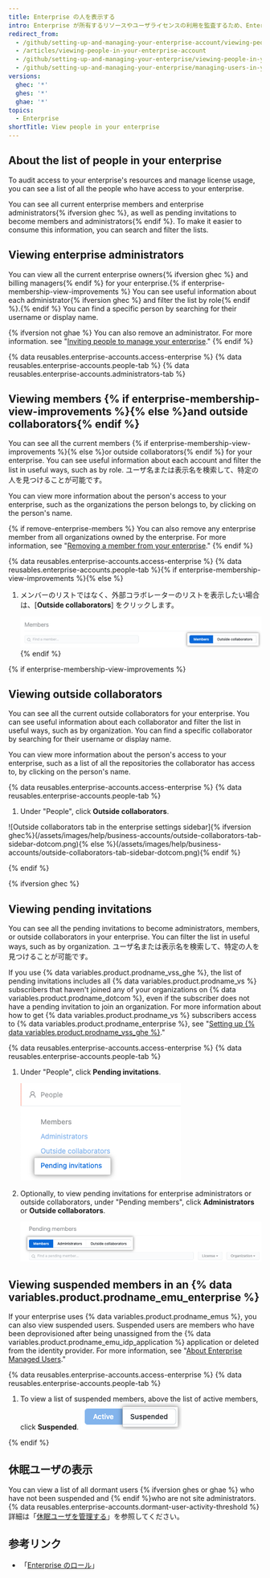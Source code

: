 ```yaml
---
title: Enterprise の人を表示する
intro: Enterprise が所有するリソースやユーザライセンスの利用を監査するため、Enterprise のオーナーは、すべての Enterprise の管理者およびメンバーを表示できます。
redirect_from:
  - /github/setting-up-and-managing-your-enterprise-account/viewing-people-in-your-enterprise-account
  - /articles/viewing-people-in-your-enterprise-account
  - /github/setting-up-and-managing-your-enterprise/viewing-people-in-your-enterprise
  - /github/setting-up-and-managing-your-enterprise/managing-users-in-your-enterprise/viewing-people-in-your-enterprise
versions:
  ghec: '*'
  ghes: '*'
  ghae: '*'
topics:
  - Enterprise
shortTitle: View people in your enterprise
---
```


## About the list of people in your enterprise

To audit access to your enterprise's resources and manage license usage, you can see a list of all the people who have access to your enterprise.

You can see all current enterprise members and enterprise administrators{% ifversion ghec %}, as well as pending invitations to become members and administrators{% endif %}. To make it easier to consume this information, you can search and filter the lists.

## Viewing enterprise administrators

You can view all the current enterprise owners{% ifversion ghec %} and billing managers{% endif %} for your enterprise.{% if enterprise-membership-view-improvements %} You can see useful information about each administrator{% ifversion ghec %} and filter the list by role{% endif %}.{% endif %} You can find a specific person by searching for their username or display name.

{% ifversion not ghae %}
You can also remove an administrator. For more information. see "[Inviting people to manage your enterprise](/admin/user-management/managing-users-in-your-enterprise/inviting-people-to-manage-your-enterprise#removing-an-enterprise-administrator-from-your-enterprise-account)."
{% endif %}

{% data reusables.enterprise-accounts.access-enterprise %}
{% data reusables.enterprise-accounts.people-tab %}
{% data reusables.enterprise-accounts.administrators-tab %}

## Viewing members {% if enterprise-membership-view-improvements %}{% else %}and outside collaborators{% endif %}

You can see all the current members {% if enterprise-membership-view-improvements %}{% else %}or outside collaborators{% endif %} for your enterprise. You can see useful information about each account and filter the list in useful ways, such as by role. ユーザ名または表示名を検索して、特定の人を見つけることが可能です。

You can view more information about the person's access to your enterprise, such as the organizations the person belongs to, by clicking on the person's name.

{% if remove-enterprise-members %}
You can also remove any enterprise member from all organizations owned by the enterprise. For more information, see "[Removing a member from your enterprise](/admin/user-management/managing-users-in-your-enterprise/removing-a-member-from-your-enterprise)."
{% endif %}

{% data reusables.enterprise-accounts.access-enterprise %}
{% data reusables.enterprise-accounts.people-tab %}{% if enterprise-membership-view-improvements %}{% else %}
1. メンバーのリストではなく、外部コラボレーターのリストを表示したい場合は、[**Outside collaborators**] をクリックします。

   ![Outside collaborators tab on the enterprise members page](/assets/images/help/business-accounts/outside-collaborators-tab.png){% endif %}

{% if enterprise-membership-view-improvements %}
## Viewing outside collaborators

You can see all the current outside collaborators for your enterprise. You can see useful information about each collaborator and filter the list in useful ways, such as by organization. You can find a specific collaborator by searching for their username or display name.

You can view more information about the person's access to your enterprise, such as a list of all the repositories the collaborator has access to, by clicking on the person's name.

{% data reusables.enterprise-accounts.access-enterprise %}
{% data reusables.enterprise-accounts.people-tab %}
1. Under "People", click **Outside collaborators**.

  ![Outside collaborators tab in the enterprise settings sidebar]{% ifversion ghec%}(/assets/images/help/business-accounts/outside-collaborators-tab-sidebar-dotcom.png){% else %}(/assets/images/help/business-accounts/outside-collaborators-tab-sidebar-dotcom.png){% endif %}

{% endif %}


{% ifversion ghec %}
## Viewing pending invitations

You can see all the pending invitations to become administrators, members, or outside collaborators in your enterprise. You can filter the list in useful ways, such as by organization. ユーザ名または表示名を検索して、特定の人を見つけることが可能です。

If you use {% data variables.product.prodname_vss_ghe %}, the list of pending invitations includes all {% data variables.product.prodname_vs %} subscribers that haven't joined any of your organizations on {% data variables.product.prodname_dotcom %}, even if the subscriber does not have a pending invitation to join an organization. For more information about how to get {% data variables.product.prodname_vs %} subscribers access to {% data variables.product.prodname_enterprise %}, see "[Setting up {% data variables.product.prodname_vss_ghe %}](/billing/managing-licenses-for-visual-studio-subscriptions-with-github-enterprise/setting-up-visual-studio-subscriptions-with-github-enterprise)."

{% data reusables.enterprise-accounts.access-enterprise %}
{% data reusables.enterprise-accounts.people-tab %}
1. Under "People", click **Pending invitations**.

   ![Screenshot of the "Pending invitations" tab in the sidebar](/assets/images/help/enterprises/pending-invitations-tab.png)

1. Optionally, to view pending invitations for enterprise administrators or outside collaborators, under "Pending members", click **Administrators** or **Outside collaborators**.

   ![Screenshot of the "Members", "Administrators", and "Outside collaborators" tabs](/assets/images/help/enterprises/pending-invitations-type-tabs.png)


## Viewing suspended members in an {% data variables.product.prodname_emu_enterprise %}

If your enterprise uses {% data variables.product.prodname_emus %}, you can also view suspended users. Suspended users are members who have been deprovisioned after being unassigned from the {% data variables.product.prodname_emu_idp_application %} application or deleted from the identity provider. For more information, see "[About Enterprise Managed Users](/admin/identity-and-access-management/managing-iam-with-enterprise-managed-users/about-enterprise-managed-users)."

{% data reusables.enterprise-accounts.access-enterprise %}
{% data reusables.enterprise-accounts.people-tab %}
1. To view a list of suspended members, above the list of active members, click **Suspended**. ![Screenshot showing "Suspended" option](/assets/images/help/enterprises/view-suspended-members.png)

{% endif %}

## 休眠ユーザの表示

You can view a list of all dormant users {% ifversion ghes or ghae %} who have not been suspended and {% endif %}who are not site administrators. {% data reusables.enterprise-accounts.dormant-user-activity-threshold %} 詳細は「[休眠ユーザを管理する](/admin/user-management/managing-users-in-your-enterprise/managing-dormant-users)」を参照してください。

## 参考リンク

- 「[Enterprise のロール](/admin/user-management/managing-users-in-your-enterprise/roles-in-an-enterprise)」
